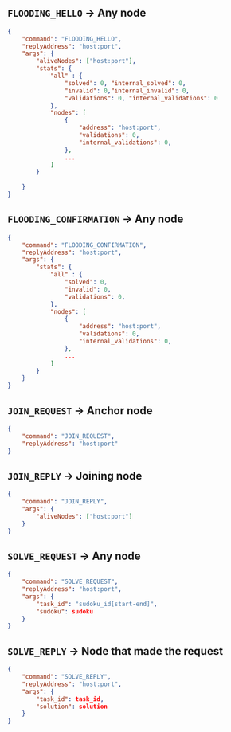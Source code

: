
## `FLOODING_HELLO` -> Any node  
```json
{
    "command": "FLOODING_HELLO",
    "replyAddress": "host:port",
    "args": { 
        "aliveNodes": ["host:port"],
        "stats": {
            "all" : {
                "solved": 0, "internal_solved": 0,
                "invalid": 0,"internal_invalid": 0,
                "validations": 0, "internal_validations": 0 
            },
            "nodes": [ 
                { 
                    "address": "host:port", 
                    "validations": 0, 
                    "internal_validations": 0, 
                }, 
                ... 
            ]
        }
             
    }
}
```


## `FLOODING_CONFIRMATION` -> Any node 
```json
{
    "command": "FLOODING_CONFIRMATION",
    "replyAddress": "host:port",
    "args": {
        "stats": {
            "all" : {
                "solved": 0,
                "invalid": 0,
                "validations": 0, 
            },
            "nodes": [ 
                { 
                    "address": "host:port", 
                    "validations": 0, 
                    "internal_validations": 0, 
                }, 
                ... 
            ]
        } 
    }
}
``` 


## `JOIN_REQUEST` -> Anchor node
```json
{
    "command": "JOIN_REQUEST",
    "replyAddress": "host:port"
}
```


## `JOIN_REPLY` -> Joining node
```json
{
    "command": "JOIN_REPLY",
    "args": {
        "aliveNodes": ["host:port"]
    }
}
``` 


## `SOLVE_REQUEST` -> Any node
```json
{
    "command": "SOLVE_REQUEST",
    "replyAddress": "host:port",
    "args": {
        "task_id": "sudoku_id[start-end]",
        "sudoku": sudoku
    }
}
``` 


## `SOLVE_REPLY` -> Node that made the request
```json
{
    "command": "SOLVE_REPLY",
    "replyAddress": "host:port",
    "args": {
        "task_id": task_id,
        "solution": solution
    } 
}
```


